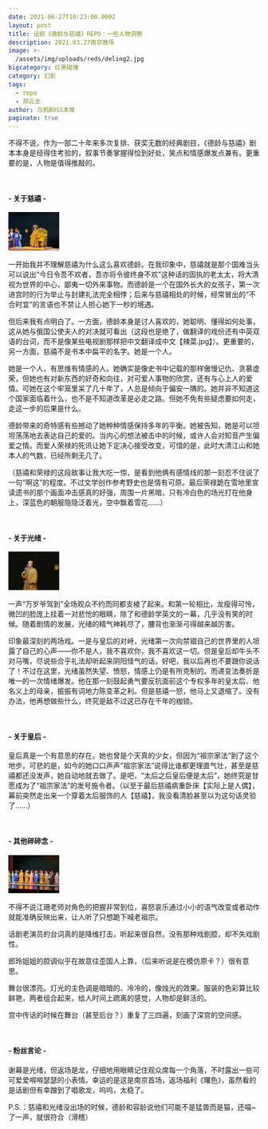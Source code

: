 ```yaml
---
date: 2021-06-27T10:23:00.000Z
layout: post
title: 话剧《德龄与慈禧》REPO：一些人物洞察
description: 2021.03.27南京晚场
image: >-
  /assets/img/uploads/reds/deling2.jpg
bigcategory: 红黑碰撞
category: 幻影
tags:
  - repo
  - 郑云龙
author: 乌鸦BOSS本尊
paginate: true
---
```

不得不说，作为一部二十年来多次复排、获奖无数的经典剧目，《德龄与慈禧》剧本本身是经得住考验的，叙事节奏掌握得恰到好处，笑点和情感爆发点兼有。更重要的是，人物是值得推敲的。

<br>

#### \- 关于慈禧 -

<img src="../assets/img/uploads/reds/deling4.jpg" style="zoom:10%;" />

一开始我并不理解慈禧为什么这么喜欢德龄。在我印象中，慈禧就是那个国难当头可以说出“今日令吾不欢者，吾亦将令彼终身不欢”这种话的固执的老太太，将大清视为世界的中心，鄙夷一切外来事物。而德龄是一个在国外长大的女孩子，第一次进宫时的行为举止与封建礼法完全相悖；后来与慈禧相处的时候，经常冒出的“不合时宜”的言语也不禁让人担心她下一秒的境遇。

但后来我有点明白了。一方面，德龄本身是讨人喜欢的，她聪明、懂得如何处事，这从她与俄国公使夫人的对决就可看出（这段也是绝了，做翻译的戏份还有中英双语的台词，而不是像某些电视剧那样把中文翻译成中文【辣菜.jpg】）。更重要的，另一方面，慈禧不是书本中扁平的名字。她是一个人。

她是一个人，有思维有情感的人。她确实是像史书中记载的那样傲慢记仇、贪慕虚荣，但她也有对新东西的好奇和向往，对可爱人事物的欣赏，还有与心上人的爱情。可她在这个牢笼里呆了几十年了，人总是倾向于偏安一隅的。她并非不知道这个国家面临着什么，也不是不知道改革是必走之路。但她不免有些疑虑要如何走，走这一步的后果是什么。

德龄带来的奇特感有些撼动了她种种情感保持多年的平衡。她被告知，她是可以坦坦荡荡地去表达自己的爱的。当内心的想法被击中的时候，或许人会对知音产生偏爱之情。而爱人荣禄的死讯让她下定决心接受改变，可惜的是，此时大清江山和她本人的气数，已经所剩无几了。

（慈禧和荣禄的这段故事让我大吃一惊，是看到他俩有感情线的那一刻忍不住说了一句“啊这”的程度。不过文学创作参考野史也是情有可原。最后荣禄跪在雪地里宣读遗书的那个画面冲击感真的好强，周围一片黑暗，只有冷白色的场光打在他身上，深蓝色的朝服隐隐泛着光，空中飘着雪花……）

<br>

#### \- 关于光绪 -

<img src="../assets/img/uploads/reds/deling3.jpg" style="zoom:10%;" />

一声“万岁爷驾到”全场观众不约而同都支棱了起来。和第一轮相比，龙瘦得可怜，微凹的脸庞上挂着一对悲怆的眼睛，除了和德龄学英文的一幕，几乎没有笑的时候。随着剧情的发展，光绪的精气神耗尽了，腰背也渐渐弓得越来越厉害。

印象最深刻的两场戏。一是与皇后的对峙，光绪第一次向禁锢自己的世界里的人坦露了自己的心声——你不是人，我不喜欢你，我不喜欢这一切。但是皇后却牛头不对马嘴，尽说些合乎礼法却听起来阴阳怪气的话。好吧，我以后再也不要跟你说话了！不过在这里，光绪虽然失望、愤怒，情感上仍是有所克制的。而递变法奏折是唯一的一次情绪爆发。他在那一刻鼓起勇气要反抗面前这个专权多年的皇太后、他名义上的母亲，振振有词地力陈变革之利。但是慈禧一怒，他马上又退缩了。没有办法，他再想做些什么，终究是敌不过这已存在千年的枷锁。

<br>

#### \- 关于皇后 -

皇后真是一个有意思的存在。她也曾是个天真的少女，但因为“祖宗家法”到了这个地步。可悲的是，如今的她口口声声“祖宗家法”说得比谁都更理直气壮，甚至是慈禧都还没发声，她自动地就去做了。是吧，“太后之后皇后便是太后”，她终究是甘愿成为了“祖宗家法”的发号施令者。（以至于最后慈禧病重卧床【实际上是人偶】，幕前突然走出来一个穿着太后服饰的人【慈禧】，我没看清脸甚至以为这句话灵验了……）

<br>

#### \- 其他碎碎念 -

<img src="../assets/img/uploads/reds/deling1.jpg" style="zoom:10%;" />

不得不说江珊老师对角色的把握非常到位，喜怒哀乐通过小小的语气改变或者动作就能准确反映出来，让人听了只想跪下喊老祖宗。

话剧老演员的台词真的是降维打击，听起来很自然，没有那种戏剧腔，却不失戏剧性。

郎玲姐姐的腔调似乎在故意往歪国人上靠，（后来听说是在模仿原卡？）很有意思。

舞台很漂亮。灯光的主色调是暗暗的、冷冷的，像烛光的效果。服装的色彩算比较鲜艳，两者组合起来，给人时间上疏离的感觉，人物却是鲜活的。

宫中传话的时候在舞台（甚至后台？）重复了三四遍，刻画了深宫的空间感。

<br>

#### \- 粉丝言论 -

谢幕是光绪，但返场是龙，仔细地用眼睛记住观众席每一个角落，不时露出一些可可爱爱嘚嘚瑟瑟的小表情。幸运的是这是南京首场，返场福利《曙色》，虽然看的是话剧但有幸蹭到了唱歌龙，呜呜，太稳了。

P.S.：慈禧和光绪没出场的时候，德龄和容龄说他们可能不是猛兽而是猫，还喵~了一声，就很符合（滑稽）